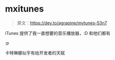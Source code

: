 # mxitunes

> 原文：<https://dev.to/agrapine/mytunes-53n7>

iTunes 提供了我一直想要的音乐播放器，:D 和他们都有

:p

卡特琳娜似乎有给开发者的天赋